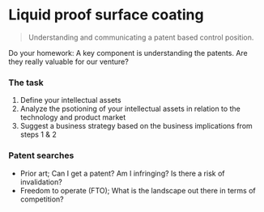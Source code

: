 # Liquid proof surface coating

> Understanding and communicating a patent based control position.

Do your homework: A key component is understanding the patents.
Are they really valuable for our venture?

### The task

1. Define your intellectual assets
2. Analyze the psotioning of your intellectual assets in relation to the
technology and product market
3. Suggest a business strategy based on the business implications from steps
1 & 2

### Patent searches

- Prior art; Can I get a patent? Am I infringing? Is there a risk of
invalidation?
- Freedom to operate (FTO); What is the landscape out there in terms of
competition?
